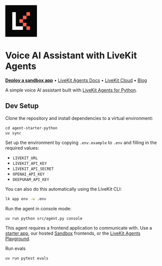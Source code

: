 <a href="https://livekit.io/">
  <img src="./.github/assets/livekit-mark.png" alt="LiveKit logo" width="100" height="100">
</a>

# Voice AI Assistant with LiveKit Agents

<p>
  <a href="https://cloud.livekit.io/projects/p_/sandbox"><strong>Deploy a sandbox app</strong></a>
  •
  <a href="https://docs.livekit.io/agents/">LiveKit Agents Docs</a>
  •
  <a href="https://livekit.io/cloud">LiveKit Cloud</a>
  •
  <a href="https://blog.livekit.io/">Blog</a>
</p>

A simple voice AI assistant built with [LiveKit Agents for Python](https://github.com/livekit/agents).

## Dev Setup

Clone the repository and install dependencies to a virtual environment:

```console
cd agent-starter-python
uv sync
```

Set up the environment by copying `.env.example` to `.env` and filling in the required values:

- `LIVEKIT_URL`
- `LIVEKIT_API_KEY`
- `LIVEKIT_API_SECRET`
- `OPENAI_API_KEY`
- `DEEPGRAM_API_KEY`

You can also do this automatically using the LiveKit CLI:

```bash
lk app env -w .env
```

Run the agent in console mode:

```console
uv run python src/agent.py console
```


This agent requires a frontend application to communicate with. Use a [starter app](https://docs.livekit.io/agents/start/frontend/#starter-apps), our hosted [Sandbox](https://cloud.livekit.io/projects/p_/sandbox) frontends, or the [LiveKit Agents Playground](https://agents-playground.livekit.io/).


Run evals

```console
uv run pytest evals
```